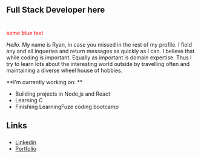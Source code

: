 
## Full Stack Developer here <h1>
 <span style="color:red">some *blue* text</span>

_Hello._
My name is Ryan, in case you missed in the rest of my profile. 
I field any and all inqueries and return messages as quickly as I can. 
I believe that while coding is important. Equally as important is domain expertise. 
Thus I try to learn lots about the interesting world outside by travelling often and maintaining a diverse wheel house of hobbies. 

**I'm currently working on: **
  * Building projects in Node,js and React
  * Learning C
  * Finishing LearningFuze coding bootcamp
  
 ## Links <h5>
* [Linkedin](https://www.linkedin.com/in/ryan-skidmore1/) 
* [Portfolio](https://ryanss.co/)
  
